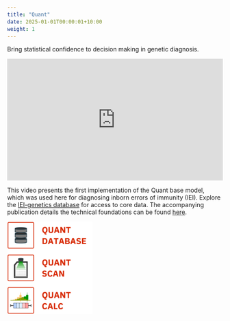 ```yaml
---
title: "Quant"
date: 2025-01-01T00:00:01+10:00
weight: 1
---
```


Bring statistical confidence to decision making in genetic diagnosis.

<!-- Quant delivers evidence-based probabilities for clear and confident genetic diagnoses -->

<!-- ![GuRu interpretation](/images/freepik_vectorjuice/data-analyst-oversees-governs-income-expenses-with-magnifier-financial-management-system-finance-software-it-management-tool-concept_335657-1891.jpg) -->


<!-- <div style="padding-bottom: 56.25%; position: relative;"><iframe width="100%" height="100%" --> 
<!-- src="https://player.vimeo.com/video/491302685" --> 
<!-- frameborder="0" allow="accelerometer; autoplay; encrypted-media; gyroscope; picture-in-picture; fullscreen"  style="position: absolute; top: 0px; left: 0px; width: 100%; height: 100%;"><small>Powered by <a href="https://embed.tube/embed-code-generator/vimeo/">vimeo embed video</a> generator</small></iframe></div> -->


<div style="padding:56.25% 0 0 0;position:relative;"><iframe src="https://player.vimeo.com/video/1082804320?badge=0&amp;autopause=0&amp;player_id=0&amp;app_id=58479" frameborder="0" allow="autoplay; fullscreen; picture-in-picture; clipboard-write; encrypted-media" style="position:absolute;top:0;left:0;width:100%;height:100%;" title="Quant - measuring confidence in genetic diagnoses"></iframe></div><script src="https://player.vimeo.com/api/player.js"></script>

This video presents the first implementation of the Quant base model, which was used here for diagnosing inborn errors of immunity (IEI). 
Explore the [IEI-genetics database](../iei_genetics) for access to core data.
The accompanying publication details the technical foundations can be found [here](https://www.medrxiv.org/content/10.1101/2025.03.25.25324607v4.full.pdf+html).

<img src="/images/services/quant_logo_three_step_v2.png" alt="Logo for quant, database, scan, calculate." width="200" />
